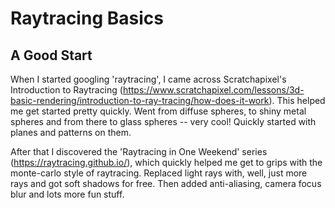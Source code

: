 # Raytracing Basics

## A Good Start
When I started googling 'raytracing', I came across Scratchapixel's Introduction to Raytracing (https://www.scratchapixel.com/lessons/3d-basic-rendering/introduction-to-ray-tracing/how-does-it-work).  This helped me get started pretty quickly.  Went from diffuse spheres, to shiny metal spheres and from there to glass spheres -- very cool!  Quickly started with planes and patterns on them.

After that I discovered the 'Raytracing in One Weekend' series (https://raytracing.github.io/), which quickly helped me get to grips with the monte-carlo style of raytracing.  Replaced light rays with, well, just more rays and got soft shadows for free.  Then added anti-aliasing, camera focus blur and lots more fun stuff.

  
